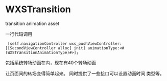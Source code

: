 # WXSTransition
transition animation asset 

一行代码调用
```
 [self.navigationController wxs_pushViewController:[[SecondViewController alloc] init] animationType:<#(WXSTransitionAnimationType)#>];
```
包括系统转场动画在内，现在有40个转场动画


让页面间的转场变得简单起来。
同时提供了一些接口可以设置动画时间 类型等。


